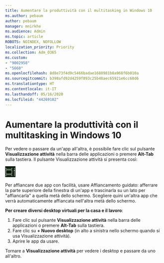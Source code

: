 ```yaml
---
title: Aumentare la produttività con il multitasking in Windows 10
ms.author: pebaum
author: pebaum
manager: mnirkhe
ms.audience: Admin
ms.topic: article
ROBOTS: NOINDEX, NOFOLLOW
localization_priority: Priority
ms.collection: Adm_O365
ms.custom:
- "9002958"
- "5660"
ms.openlocfilehash: 8d8e73f4d9c5466badae1688981b8a968f6b010a
ms.sourcegitcommit: b398afd92d4259f893c25b48aec65921e6cc68d6
ms.translationtype: HT
ms.contentlocale: it-IT
ms.lasthandoff: 05/16/2020
ms.locfileid: "44269102"
---
```

# <a name="do-more-with-multitasking-in-windows-10"></a>Aumentare la produttività con il multitasking in Windows 10

Per vedere o passare da un'app all'altra, è possibile fare clic sul pulsante **Visualizzazione attività** nella barra delle applicazioni o premere **Alt-Tab** sulla tastiera. Il pulsante Visualizzazione attività si presenta così:

![Pulsante Visualizzazione attività](media/task-view.png)

Per affiancare due app con facilità, usare Affiancamento guidato: afferrare la parte superiore della finestra di un'app e trascinarla su un lato per "affiancarla" a quella metà dello schermo. Scegliere quini un'altra app che verrà automaticamente affiancata nell'altra metà dello schermo.

**Per creare diversi desktop virtuali per la casa e il lavoro**:

1. Fare clic sul pulsante **Visualizzazione attività** nella barra delle applicazioni o premere **Alt-Tab** sulla tastiera.
2. Fare clic su **+ Nuovo desktop** (in alto a sinistra nello schermo quando si usa Visualizzazione attività).
3. Aprire le app da usare. 

Tornare a **Visualizzazione attività** per vedere i desktop e passare da uno all'altro.
